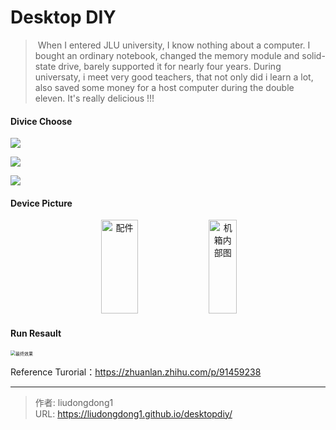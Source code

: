 # Desktop DIY


> ​       When I entered JLU university, I know nothing about a computer. I bought an ordinary notebook, changed the memory module and solid-state drive, barely supported it for nearly four years. During universaty, i meet very good teachers, that  not only did i learn a lot, also saved some money for a host computer during the double eleven. It's really delicious !!!

#### Divice Choose

![](https://img-blog.csdnimg.cn/20191125000709573.png?x-oss-process=image/watermark,type_ZmFuZ3poZW5naGVpdGk,shadow_10,text_aHR0cHM6Ly9saXVkb25nZG9uZy5ibG9nLmNzZG4ubmV0,size_16,color_FFFFFF,t_70)

![](https://img-blog.csdnimg.cn/20191125000800936.png?x-oss-process=image/watermark,type_ZmFuZ3poZW5naGVpdGk,shadow_10,text_aHR0cHM6Ly9saXVkb25nZG9uZy5ibG9nLmNzZG4ubmV0,size_16,color_FFFFFF,t_70)

![](https://lddpicture.oss-cn-beijing.aliyuncs.com/picture/image-20210627153825913.png)



#### Device Picture

<div align="center">
<img src="https://img-blog.csdnimg.cn/20191125000935841.png" height="150px" width=34% alt="配件" >
<img src="https://lddpicture.oss-cn-beijing.aliyuncs.com/picture/image-20191125191100557.png" height="150px"  width=30%  alt="机箱内部图" >
</div>




#### Run Resault

<img src="https://img-blog.csdnimg.cn/20191125000854380.png?x-oss-process=image/watermark,type_ZmFuZ3poZW5naGVpdGk,shadow_10,text_aHR0cHM6Ly9saXVkb25nZG9uZy5ibG9nLmNzZG4ubmV0,size_16,color_FFFFFF,t_70" alt="最终效果" style="zoom:50%;" />

Reference Turorial：https://zhuanlan.zhihu.com/p/91459238

---

> 作者: liudongdong1  
> URL: https://liudongdong1.github.io/desktopdiy/  

